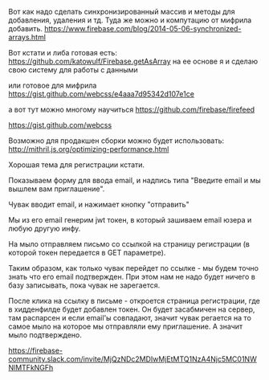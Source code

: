 
Вот как надо сделать синхронизированный массив и методы для добавления, удаления и тд.
Туда же можно и компутацию от мифрила добавить.
https://www.firebase.com/blog/2014-05-06-synchronized-arrays.html

Вот кстати и либа готовая есть:
https://github.com/katowulf/Firebase.getAsArray
на ее основе я и сделаю свою систему для работы с данными

или готовое для мифрила 
https://gist.github.com/webcss/e4aaa7d95342d107e1ce




а вот тут можно многому научиться
https://github.com/firebase/firefeed

https://gist.github.com/webcss









Возможно для продакшен сборки можно будет использовать:
http://mithril.js.org/optimizing-performance.html


Хорошая тема для регистрации кстати. 

Показываем форму для ввода email, и надпись типа "Введите email и мы вышлем вам приглашение".

Чувак вводит email, и нажимает кнопку "отправить"

Мы из его email генерим jwt токен, в который зашиваем email юзера и любую другую инфу.

На мыло отправляем письмо со ссылкой на страницу регистрации (в которой токен передается в GET параметре).

Таким образом, как только чувак перейдет по ссылке - мы будем точно знать что его email подтвержден. 
При этом нам не надо будет ничего в базу записывать, пока чувак не зарегается.

После клика на ссылку в письме - откроется страница регистрации, где в хидденфилде будет добавлен токен.
Он будет засабмичен на сервер, там распарсен и если email'ы совпадают, 
значит чувак регается на то самое мыло на которое мы отправляли ему приглашение.
А значит мыло подтверждено.

https://firebase-community.slack.com/invite/MjQzNDc2MDIwMjEtMTQ1NzA4Njc5MC01NWNlMTFkNGFh